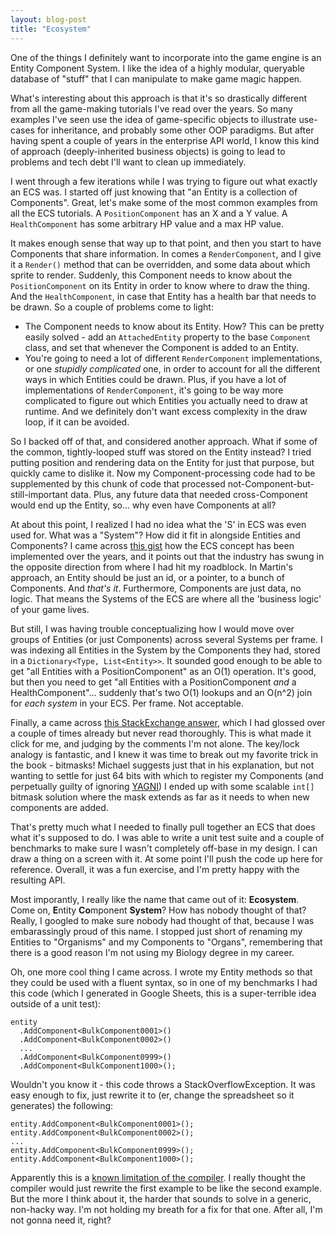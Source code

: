 ```yaml
---
layout: blog-post
title: "Ecosystem"
---
```

One of the things I definitely want to incorporate into the game engine is an Entity Component System. I like the idea of a highly modular, queryable database of "stuff" that I can manipulate to make game magic happen.

What's interesting about this approach is that it's so drastically different from all the game-making tutorials I've read over the years. So many examples I've seen use the idea of game-specific objects to illustrate use-cases for inheritance, and probably some other OOP paradigms. But after having spent a couple of years in the enterprise API world, I know this kind of approach (deeply-inherited business objects) is going to lead to problems and tech debt I'll want to clean up immediately.

I went through a few iterations while I was trying to figure out what exactly an ECS was. I started off just knowing that "an Entity is a collection of Components". Great, let's make some of the most common examples from all the ECS tutorials. A `PositionComponent` has an X and a Y value. A `HealthComponent` has some arbitrary HP value and a max HP value.

It makes enough sense that way up to that point, and then you start to have Components that share information. In comes a `RenderComponent`, and I give it a `Render()` method that can be overridden, and some data about which sprite to render. Suddenly, this Component needs to know about the `PositionComponent` on its Entity in order to know where to draw the thing. And the `HealthComponent`, in case that Entity has a health bar that needs to be drawn. So a couple of problems come to light:

* The Component needs to know about its Entity. How? This can be pretty easily solved - add an `AttachedEntity` property to the base `Component` class, and set that whenever the Component is added to an Entity.
* You're going to need a lot of different `RenderComponent` implementations, or one _stupidly complicated_ one, in order to account for all the different ways in which Entities could be drawn. Plus, if you have a lot of implementations of `RenderComponent`, it's going to be way more complicated to figure out which Entities you actually need to draw at runtime. And we definitely don't want excess complexity in the draw loop, if it can be avoided.

So I backed off of that, and considered another approach. What if some of the common, tightly-looped stuff was stored on the Entity instead? I tried putting position and rendering data on the Entity for just that purpose, but quickly came to dislike it. Now my Component-processing code had to be supplemented by this chunk of code that processed not-Component-but-still-important data. Plus, any future data that needed cross-Component would end up the Entity, so... why even have Components at all?

At about this point, I realized I had no idea what the 'S' in ECS was even used for. What was a "System"? How did it fit in alongside Entities and Components? I came across [this gist](https://gist.github.com/LearnCocos2D/77f0ced228292676689f) how the ECS concept has been implemented over the years, and it points out that the industry has swung in the opposite direction from where I had hit my roadblock. In Martin's approach, an Entity should be just an id, or a pointer, to a bunch of Components. And _that's it_. Furthermore, Components are just data, no logic. That means the Systems of the ECS are where all the 'business logic' of your game lives.

But still, I was having trouble conceptualizing how I would move over groups of Entities (or just Components) across several Systems per frame. I was indexing all Entities in the System by the Components they had, stored in a `Dictionary<Type, List<Entity>>`. It sounded good enough to be able to get "all Entities with a PositionComponent" as an O(1) operation. It's good, but then you need to get "all Entities with a PositionComponent _and_ a HealthComponent"... suddenly that's two O(1) lookups and an O(n^2) join for _each system_ in your ECS. Per frame. Not acceptable.

Finally, a came across [this StackExchange answer](https://gamedev.stackexchange.com/questions/31473/what-is-the-role-of-systems-in-a-component-based-entity-architecture/31491#31491), which I had glossed over a couple of times already but never read thoroughly. This is what made it click for me, and judging by the comments I'm not alone. The key/lock analogy is fantastic, and I knew it was time to break out my favorite trick in the book - bitmasks! Michael suggests just that in his explanation, but not wanting to settle for just 64 bits with which to register my Components (and perpetually guilty of ignoring [YAGNI](https://en.wikipedia.org/wiki/You_aren%27t_gonna_need_it)) I ended up with some scalable `int[]` bitmask solution where the mask extends as far as it needs to when new components are added.

That's pretty much what I needed to finally pull together an ECS that does what it's supposed to do. I was able to write a unit test suite and a couple of benchmarks to make sure I wasn't completely off-base in my design. I can draw a thing on a screen with it. At some point I'll push the code up here for reference. Overall, it was a fun exercise, and I'm pretty happy with the resulting API.

Most imporantly, I really like the name that came out of it: **Ecosystem**. Come on, **E**ntity **Co**mponent **System**? How has nobody thought of that? Really, I googled to make sure nobody had thought of that, because I was embarassingly proud of this name. I stopped just short of renaming my Entities to "Organisms" and my Components to "Organs", remembering that there is a good reason I'm not using my Biology degree in my career.

Oh, one more cool thing I came across. I wrote my Entity methods so that they could be used with a fluent syntax, so in one of my benchmarks I had this code (which I generated in Google Sheets, this is a super-terrible idea outside of a unit test):

```
entity
  .AddComponent<BulkComponent0001>()
  .AddComponent<BulkComponent0002>()
  ...
  .AddComponent<BulkComponent0999>()
  .AddComponent<BulkComponent1000>();
```

Wouldn't you know it - this code throws a StackOverflowException. It was easy enough to fix, just rewrite it to (er, change the spreadsheet so it generates) the following:

```
entity.AddComponent<BulkComponent0001>();
entity.AddComponent<BulkComponent0002>();
...
entity.AddComponent<BulkComponent0999>();
entity.AddComponent<BulkComponent1000>();
```
Apparently this is a [known limitation of the compiler](https://github.com/dotnet/roslyn/issues/9795). I really thought the compiler would just rewrite the first example to be like the second example. But the more I think about it, the harder that sounds to solve in a generic, non-hacky way. I'm not holding my breath for a fix for that one. After all, I'm not gonna need it, right?
